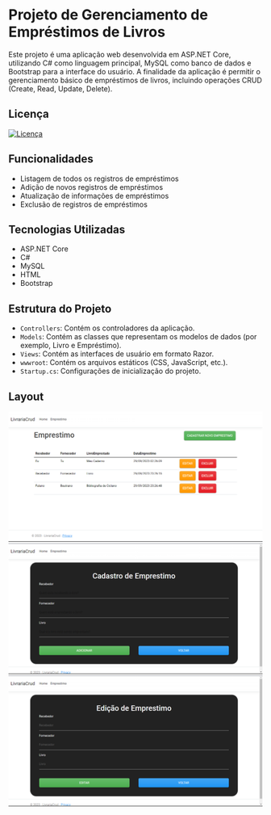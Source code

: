 # Projeto de Gerenciamento de Empréstimos de Livros

Este projeto é uma aplicação web desenvolvida em ASP.NET Core, utilizando C# como linguagem principal, MySQL como banco de dados e Bootstrap para a interface do usuário. A finalidade da aplicação é permitir o gerenciamento básico de empréstimos de livros, incluindo operações CRUD (Create, Read, Update, Delete).

## Licença

[![Licença](https://img.shields.io/badge/Licen%C3%A7a-MIT-blue)](https://github.com/luigiPerkoski/GerenciadorBiblioteca/blob/master/LICENSE)

## Funcionalidades

- Listagem de todos os registros de empréstimos
- Adição de novos registros de empréstimos
- Atualização de informações de empréstimos
- Exclusão de registros de empréstimos

## Tecnologias Utilizadas

- ASP.NET Core
- C#
- MySQL
- HTML
- Bootstrap

## Estrutura do Projeto

- `Controllers`: Contém os controladores da aplicação.
- `Models`: Contém as classes que representam os modelos de dados (por exemplo, Livro e Empréstimo).
- `Views`: Contém as interfaces de usuário em formato Razor.
- `wwwroot`: Contém os arquivos estáticos (CSS, JavaScript, etc.).
- `Startup.cs`: Configurações de inicialização do projeto.


## Layout

![Read](https://github.com/luigiPerkoski/Assets/blob/master/Captura%20de%20tela%202023-09-29%20232711.png)
![Create](https://github.com/luigiPerkoski/Assets/blob/master/Captura%20de%20tela%202023-09-29%20232743.png)
![Update](https://github.com/luigiPerkoski/Assets/blob/master/Captura%20de%20tela%202023-09-29%20232810.png)
